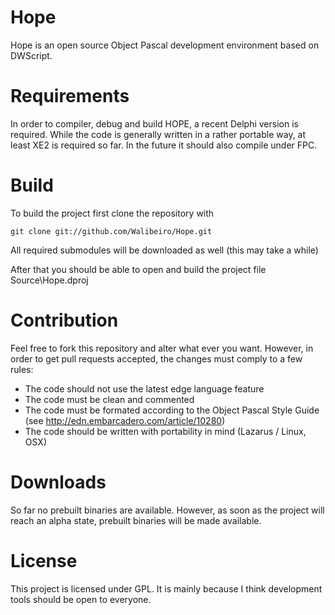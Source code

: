 # Hope
Hope is an open source Object Pascal development environment based on DWScript.

# Requirements
In order to compiler, debug and build HOPE, a recent Delphi version is required. While the code is generally written in a rather portable way, at least XE2 is required so far.
In the future it should also compile under FPC.

# Build
To build the project first clone the repository with

    git clone git://github.com/Walibeiro/Hope.git    

All required submodules will be downloaded as well (this may take a while)

After that you should be able to open and build the project file Source\Hope.dproj

# Contribution
Feel free to fork this repository and alter what ever you want. However, in order to get pull requests accepted, the changes must comply to a few rules:

* The code should not use the latest edge language feature
* The code must be clean and commented
* The code must be formated according to the Object Pascal Style Guide (see http://edn.embarcadero.com/article/10280)
* The code should be written with portability in mind (Lazarus / Linux, OSX)

# Downloads

So far no prebuilt binaries are available. However, as soon as the project will reach an alpha state, prebuilt binaries will be made available.

# License
This project is licensed under GPL. It is mainly because I think development tools should be open to everyone. 
